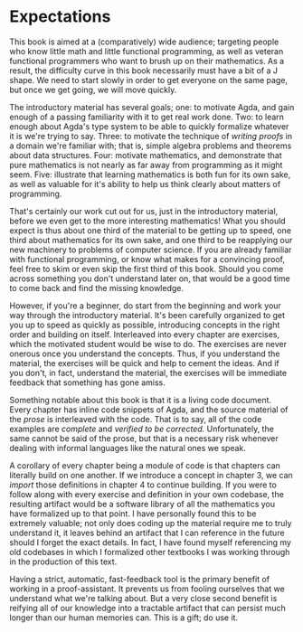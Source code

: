 # Expectations

This book is aimed at a (comparatively) wide audience; targeting people who know
little math and little functional programming, as well as veteran functional
programmers who want to brush up on their mathematics. As a result, the
difficulty curve in this book necessarily must have a bit of a J shape. We need
to start slowly in order to get everyone on the same page, but once we get
going, we will move quickly.

The introductory material has several goals; one: to motivate Agda, and gain
enough of a passing familiarity with it to get real work done. Two: to learn
enough about Agda's type system to be able to quickly formalize whatever it is
we're trying to say. Three: to motivate the technique of *writing proofs* in a
domain we're familiar with; that is, simple algebra problems and theorems about
data structures. Four: motivate mathematics, and demonstrate that pure
mathematics is not nearly as far away from programming as it might seem. Five:
illustrate that learning mathematics is both fun for its own sake, as well as
valuable for it's ability to help us think clearly about matters of programming.

That's certainly our work cut out for us, just in the introductory material,
before we even get to the more interesting mathematics! What you should expect
is thus about one third of the material to be getting up to speed, one third
about mathematics for its own sake, and one third to be reapplying our new
machinery to problems of computer science. If you are already familiar with
functional programming, or know what makes for a convincing proof, feel free to
skim or even skip the first third of this book. Should you come across something
you don't understand later on, that would be a good time to come back and find
the missing knowledge.

However, if you're a beginner, do start from the beginning and work your way
through the introductory material. It's been carefully organized to get you up
to speed as quickly as possible, introducing concepts in the right order and
building on itself. Interleaved into every chapter are exercises, which the
motivated student would be wise to do. The exercises are never onerous once you
understand the concepts. Thus, if you understand the material, the exercises
will be quick and help to cement the ideas. And if you don't, in fact,
understand the material, the exercises will be immediate feedback that something
has gone amiss.

Something notable about this book is that it is a living code document. Every
chapter has inline code snippets of Agda, and the source material of the *prose*
is interleaved with the code. That is to say, all of the code examples are
*complete* and *verified to be corrected.* Unfortunately, the same cannot be
said of the prose, but that is a necessary risk whenever dealing with informal
languages like the natural ones we speak.

A corollary of every chapter being a module of code is that chapters can
literally build on one another. If we introduce a concept in chapter 3, we can
*import* those definitions in chapter 4 to continue building. If you were to
follow along with every exercise and definition in your own codebase, the
resulting artifact would be a software library of all the mathematics you have
formalized up to that point. I have personally found this to be extremely
valuable; not only does coding up the material require me to truly understand
it, it leaves behind an artifact that I can reference in the future should I
forget the exact details. In fact, I have found myself referencing my old
codebases in which I formalized other textbooks I was working through in the
production of this text.

Having a strict, automatic, fast-feedback tool is the primary benefit of working
in a proof-assistant. It prevents us from fooling ourselves that we understand
what we're talking about. But a very close second benefit is reifying all of our
knowledge into a tractable artifact that can persist much longer than our human
memories can. This is a gift; do use it.

